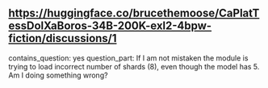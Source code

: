 ## https://huggingface.co/brucethemoose/CaPlatTessDolXaBoros-34B-200K-exl2-4bpw-fiction/discussions/1

contains_question: yes
question_part: If I am not mistaken the module is trying to load incorrect number of shards (8), even though the model has 5. Am I doing something wrong?